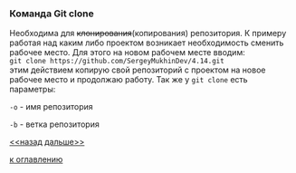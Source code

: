 ### Команда Git clone
Необходима для ~~клонирования~~(копирования) репозитория. К примеру работая над каким либо проектом возникает необходимость сменить рабочее место. Для этого на новом рабочем месте вводим:  
 `git clone https://github.com/SergeyMukhinDev/4.14.git`  
 этим действием копирую свой репозиторий с проектом на новое рабочее место и продолжаю работу. Так же у `git clone`  есть параметры:  

 `-o` - имя репозитория  
 
 `-b` - ветка репозитория  

 [<<назад](./gitstatus.md)     [дальше>>](./gitreset.md)  



[к оглавлению](./readme.md)